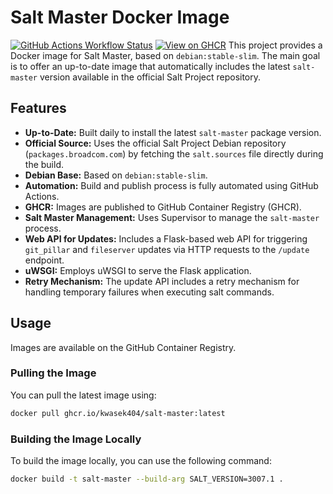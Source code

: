 # Salt Master Docker Image

[![GitHub Actions Workflow Status](https://img.shields.io/github/actions/workflow/status/kwasek404/salt-master/build-salt-master.yml?branch=main&label=Build%20Status)](https://github.com/kwasek404/salt-master/actions/workflows/build-salt-master.yml)
[![View on GHCR](https://img.shields.io/badge/ghcr.io-kwasek404%2Fsalt--master-blue)](https://ghcr.io/kwasek404/salt-master)
This project provides a Docker image for Salt Master, based on `debian:stable-slim`. The main goal is to offer an up-to-date image that automatically includes the latest `salt-master` version available in the official Salt Project repository.

## Features

* **Up-to-Date:** Built daily to install the latest `salt-master` package version.
* **Official Source:** Uses the official Salt Project Debian repository (`packages.broadcom.com`) by fetching the `salt.sources` file directly during the build.
* **Debian Base:** Based on `debian:stable-slim`.
* **Automation:** Build and publish process is fully automated using GitHub Actions.
* **GHCR:** Images are published to GitHub Container Registry (GHCR).
* **Salt Master Management:** Uses Supervisor to manage the `salt-master` process.
* **Web API for Updates:** Includes a Flask-based web API for triggering `git_pillar` and `fileserver` updates via HTTP requests to the `/update` endpoint.
* **uWSGI:** Employs uWSGI to serve the Flask application.
* **Retry Mechanism:** The update API includes a retry mechanism for handling temporary failures when executing salt commands.

## Usage

Images are available on the GitHub Container Registry.

### Pulling the Image

You can pull the latest image using:

```bash
docker pull ghcr.io/kwasek404/salt-master:latest
```

### Building the Image Locally

To build the image locally, you can use the following command:

```bash
docker build -t salt-master --build-arg SALT_VERSION=3007.1 .
```